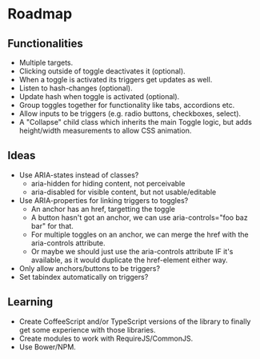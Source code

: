 # Roadmap

## Functionalities

* Multiple targets.
* Clicking outside of toggle deactivates it (optional).
* When a toggle is activated its triggers get updates as well.
* Listen to hash-changes (optional).
* Update hash when toggle is activated (optional).
* Group toggles together for functionality like tabs, accordions etc.
* Allow inputs to be triggers (e.g. radio buttons, checkboxes, select).
* A "Collapse" child class which inherits the main Toggle logic, but adds height/width measurements to allow CSS animation.

## Ideas

* Use ARIA-states instead of classes?
  * aria-hidden for hiding content, not perceivable
  * aria-disabled for visible content, but not usable/editable
* Use ARIA-properties for linking triggers to toggles?
  * An anchor has an href, targetting the toggle
  * A button hasn't got an anchor, we can use aria-controls="foo baz bar" for that.
  * For multiple toggles on an anchor, we can merge the href with the aria-controls attribute.
  * Or maybe we should just use the aria-controls attribute IF it's available, as it would duplicate the href-element either way.
* Only allow anchors/buttons to be triggers?
* Set tabindex automatically on triggers?

## Learning

* Create CoffeeScript and/or TypeScript versions of the library to finally get some experience with those libraries.
* Create modules to work with RequireJS/CommonJS.
* Use Bower/NPM.

